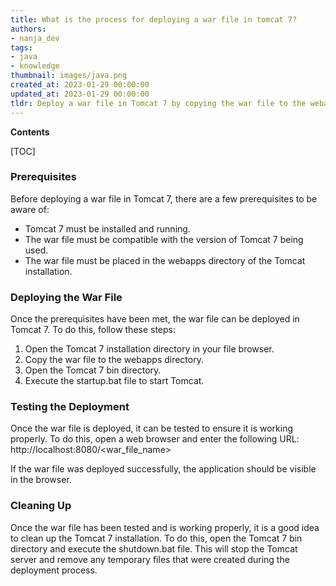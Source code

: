 ```yaml
---
title: What is the process for deploying a war file in tomcat 7?
authors:
- nanja_dev
tags:
- java
- knowledge
thumbnail: images/java.png
created_at: 2023-01-29 00:00:00
updated_at: 2023-01-29 00:00:00
tldr: Deploy a war file in Tomcat 7 by copying the war file to the webapps directory of the Tomcat installation.
---
```


**Contents**

[TOC]

### Prerequisites 
Before deploying a war file in Tomcat 7, there are a few prerequisites to be aware of: 
- Tomcat 7 must be installed and running. 
- The war file must be compatible with the version of Tomcat 7 being used. 
- The war file must be placed in the webapps directory of the Tomcat installation. 

### Deploying the War File 
Once the prerequisites have been met, the war file can be deployed in Tomcat 7. To do this, follow these steps: 
1. Open the Tomcat 7 installation directory in your file browser. 
2. Copy the war file to the webapps directory. 
3. Open the Tomcat 7 bin directory. 
4. Execute the startup.bat file to start Tomcat. 

### Testing the Deployment 
Once the war file is deployed, it can be tested to ensure it is working properly. To do this, open a web browser and enter the following URL: 
http://localhost:8080/<war_file_name> 

If the war file was deployed successfully, the application should be visible in the browser. 

### Cleaning Up 
Once the war file has been tested and is working properly, it is a good idea to clean up the Tomcat 7 installation. To do this, open the Tomcat 7 bin directory and execute the shutdown.bat file. This will stop the Tomcat server and remove any temporary files that were created during the deployment process.

